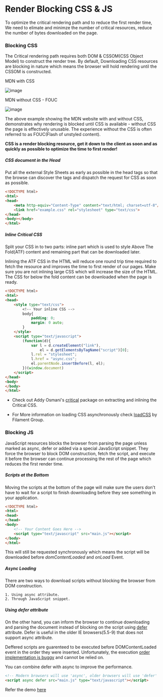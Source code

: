 # Render Blocking CSS & JS 

To optimize the critical rendering path and to reduce the first render time, We need to elimate and minimze the number of critical resources, reduce the number of bytes downloaded on the page. 

### Blocking CSS

The Critical rendering path requires both DOM & CSSOM(CSS Object Model) to construct the render tree. By default, Downloading CSS resources are blocking in nature which means the browser will hold rendering until the CSSOM is constructed. 

MDN with CSS

![image](https://raw.githubusercontent.com/vigneshshanmugam/network-performance-content-kit/gh-pages/static/mdn_with_css.png)

MDN without CSS - FOUC

![image](https://raw.githubusercontent.com/vigneshshanmugam/network-performance-content-kit/gh-pages/static/mdn_without_css.png)

The above example showing the MDN website with and without CSS, demonstrates why rendering is blocked until CSS is available - without CSS the page is effectively unusable. The experience without the CSS is often referred to as FOUC(Flash of unstyled content).

**CSS is a render blocking resource, get it down to the client as soon and as quickly as possible to optimize the time to first render!**

##### CSS document in the Head

Put all the external Style Sheets as early as possible in the head tags so that the browse can discover the <link> tags and dispatch the request for CSS as soon as possible.

```html
<!DOCTYPE html>
<html>
<head>
    <meta http-equiv="Content-Type" content="text/html; charset=utf-8"/>
    <link href="example.css" rel="stylesheet" type="text/css">
</head>
<body></body>
</html>
```

##### Inline Critical CSS

Split your CSS in to two parts: inline part which is used to style Above The Fold(ATF) content and remaining part that can be downloaded later.

Inlining the ATF CSS in the HTML will reduce one round trip time required to fetch the resource and improves the time to first render of our pages. Make sure you are not inlining large CSS which will increase the size of the HTML.
The CSS for below the fold content can be downloaded when the page is ready.

```html
<!DOCTYPE html>
<html>
<head>
    <style type="text/css">
        <!-- Your inline CSS -->
        body{
            padding: 0;
            margin: 0 auto;
        }
    </style>
    <script type="text/javascript">
        (function(d){
            var l = d.createElement("link"), 
                el = d.getElementsByTagName("script")[0];
            l.rel = "stylesheet";
            l.href = "async.css";
            el.parentNode.insertBefore(l, el);
        })(window.document)
    </script>
</head>
<body>
</body>
</html>
```

 + Check out Addy Osmani's [critical](https://github.com/addyosmani/critical) package on extracting and inlining the Critical CSS. 

 + For More information on loading CSS asynchronously check [loadCSS](https://github.com/filamentgroup/loadCSS) by Filament Group.

### Blocking JS

JavaScript resources blocks the browser from parsing the page unless marked as async, defer or added via a special JavaScript snippet. They force the browser to block DOM construction, fetch the script, and execute it before the browser can continue processing the rest of the page which reduces the first render time.

##### Scripts at the Bottom

Moving the scripts at the bottom of the page will make sure the users don't have to wait for a script to finish downloading before they see something in your application.

```html
<!DOCTYPE html>
<html>
<head>
</head>
<body>
    <!-- Your Content Goes Here -->
    <script type="text/javascript" src="main.js"></script>
</body>
</html>
```

This will still be requested synchronously which means the script will be downloaded before *domContentLoaded* and *onLoad* Event.

##### Async Loading

There are two ways to download scripts without blocking the browser from DOM construction. 

    1. Using async attribute.
    2. Through JavaScript snippet.




##### Using defer attribute

On the other hand, you can inform the browser to continue downloading and parsing the document instead of blocking on the script using [defer](https://msdn.microsoft.com/library/ms533719(v=vs.85).aspx) attribute. Defer is useful in the older IE browsers(5.5-9) that does not support async attribute.

Deffered scripts are guarenteed to be executed before DOMContentLoaded event in the order they were inserted. Unfortunately, the execution [order implementation is buggy](https://github.com/h5bp/lazyweb-requests/issues/42) and cannot be relied on.

You can combine defer with async to improve the performance.

```html
<!-- Modern browsers will use 'async', older browsers will use 'defer' -->
<script async defer src="main.js" type="text/javascript"></script>
```

Refer the demo [here](https://github.com/vigneshshanmugam/network-performance-content-kit/tree/gh-pages/demos/script-loading)


